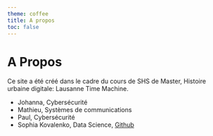 ```yaml
---
theme: coffee 
title: A propos
toc: false
---
```


# A Propos

Ce site a été créé dans le cadre du cours de SHS de Master, Histoire urbaine digitale: Lausanne Time Machine. 

- Johanna, Cybersécurité
- Mathieu, Systèmes de communications
- Paul, Cybersécurité
- Sophia Kovalenko, Data Science, [Github](https://github.com/sophiaargh)